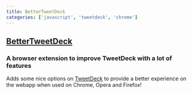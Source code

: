 ```yaml
---
title: BetterTweetDeck
categories: ['javascript', 'tweetdeck', 'chrome']
---
```

## [BetterTweetDeck](https://github.com/eramdam/BetterTweetDeck)

### A browser extension to improve TweetDeck with a lot of features


Adds some nice options on [TweetDeck](http://tweetdeck.twitter.com) to provide a better experience on the webapp when used on Chrome, Opera and Firefox!
